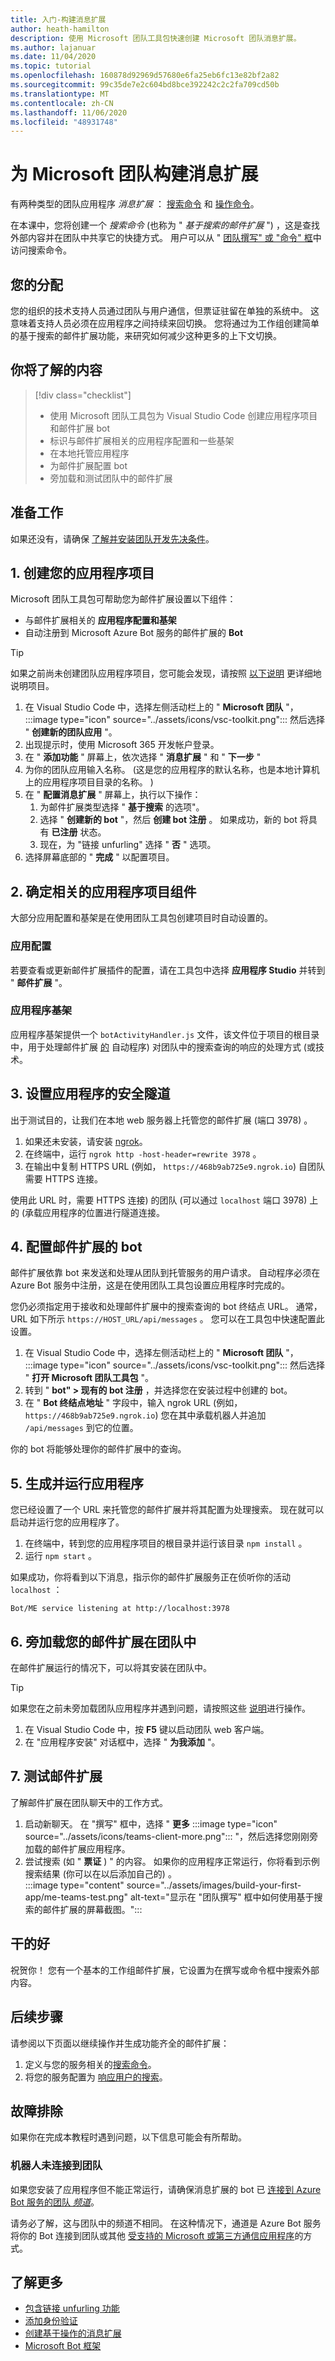 ```yaml
---
title: 入门-构建消息扩展
author: heath-hamilton
description: 使用 Microsoft 团队工具包快速创建 Microsoft 团队消息扩展。
ms.author: lajanuar
ms.date: 11/04/2020
ms.topic: tutorial
ms.openlocfilehash: 160878d92969d57680e6fa25eb6fc13e82bf2a82
ms.sourcegitcommit: 99c35de7e2c604bd8bce392242c2c2fa709cd50b
ms.translationtype: MT
ms.contentlocale: zh-CN
ms.lasthandoff: 11/06/2020
ms.locfileid: "48931748"
---
```

# <a name="build-a-messaging-extension-for-microsoft-teams"></a>为 Microsoft 团队构建消息扩展

有两种类型的团队应用程序 *消息扩展* ： [搜索命令](../messaging-extensions/how-to/search-commands/define-search-command.md) 和 [操作命令](../messaging-extensions/how-to/action-commands/define-action-command.md)。

在本课中，您将创建一个 *搜索命令* (也称为 " *基于搜索的邮件扩展* ") ，这是查找外部内容并在团队中共享它的快捷方式。 用户可以从 " [团队撰写" 或 "命令" 框](../messaging-extensions/what-are-messaging-extensions.md)中访问搜索命令。

## <a name="your-assignment"></a>您的分配

您的组织的技术支持人员通过团队与用户通信，但票证驻留在单独的系统中。 这意味着支持人员必须在应用程序之间持续来回切换。 您将通过为工作组创建简单的基于搜索的邮件扩展功能，来研究如何减少这种更多的上下文切换。

## <a name="what-youll-learn"></a>你将了解的内容

> [!div class="checklist"]
>
> * 使用 Microsoft 团队工具包为 Visual Studio Code 创建应用程序项目和邮件扩展 bot
> * 标识与邮件扩展相关的应用程序配置和一些基架
> * 在本地托管应用程序
> * 为邮件扩展配置 bot
> * 旁加载和测试团队中的邮件扩展

## <a name="before-you-begin"></a>准备工作

如果还没有，请确保 [了解并安装团队开发先决条件](build-first-app-overview.md#get-prerequisites)。

## <a name="1-create-your-app-project"></a>1. 创建您的应用程序项目

Microsoft 团队工具包可帮助您为邮件扩展设置以下组件：

* 与邮件扩展相关的 **应用程序配置和基架**
* 自动注册到 Microsoft Azure Bot 服务的邮件扩展的 **Bot**

> [!TIP]
> 如果之前尚未创建团队应用程序项目，您可能会发现，请按照 [以下说明](../build-your-first-app/build-and-run.md) 更详细地说明项目。

1. 在 Visual Studio Code 中，选择左侧活动栏上的 " **Microsoft 团队** "， :::image type="icon" source="../assets/icons/vsc-toolkit.png"::: 然后选择 " **创建新的团队应用** "。
1. 出现提示时，使用 Microsoft 365 开发帐户登录。
1. 在 " **添加功能** " 屏幕上，依次选择 " **消息扩展** " 和 " **下一步** "
1. 为你的团队应用输入名称。  (这是您的应用程序的默认名称，也是本地计算机上的应用程序项目目录的名称。 ) 
1. 在 " **配置消息扩展** " 屏幕上，执行以下操作：
    1. 为邮件扩展类型选择 " **基于搜索** 的选项"。
    1. 选择 " **创建新的 bot** "，然后 **创建 bot 注册** 。 如果成功，新的 bot 将具有 **已注册** 状态。
    1. 现在，为 "链接 unfurling" 选择 " **否** " 选项。
1. 选择屏幕底部的 " **完成** " 以配置项目。

## <a name="2-identify-relevant-app-project-components"></a>2. 确定相关的应用程序项目组件

大部分应用配置和基架是在使用团队工具包创建项目时自动设置的。

### <a name="app-configurations"></a>应用配置

若要查看或更新邮件扩展插件的配置，请在工具包中选择 **应用程序 Studio** 并转到 " **邮件扩展** "。

### <a name="app-scaffolding"></a>应用程序基架

应用程序基架提供一个 `botActivityHandler.js` 文件，该文件位于项目的根目录中，用于处理邮件扩展 [的](#4-configure-the-bot-for-your-messaging-extension) 自动程序) 对团队中的搜索查询的响应的处理方式 (或技术。

## <a name="3-set-up-a-secure-tunnel-to-your-app"></a>3. 设置应用程序的安全隧道

出于测试目的，让我们在本地 web 服务器上托管您的邮件扩展 (端口 3978) 。

1. 如果还未安装，请安装 [ngrok](https://ngrok.com/download)。
1. 在终端中，运行 `ngrok http -host-header=rewrite 3978` 。
1. 在输出中复制 HTTPS URL (例如， `https://468b9ab725e9.ngrok.io`) 自团队需要 HTTPS 连接。

使用此 URL 时，需要 HTTPS 连接) 的团队 (可以通过 `localhost` 端口 3978) 上的 (承载应用程序的位置进行隧道连接。

## <a name="4-configure-the-bot-for-your-messaging-extension"></a>4. 配置邮件扩展的 bot

邮件扩展依靠 bot 来发送和处理从团队到托管服务的用户请求。 自动程序必须在 Azure Bot 服务中注册，这是在使用团队工具包设置应用程序时完成的。

您仍必须指定用于接收和处理邮件扩展中的搜索查询的 bot 终结点 URL。 通常，URL 如下所示 `https://HOST_URL/api/messages` 。 您可以在工具包中快速配置此设置。

1. 在 Visual Studio Code 中，选择左侧活动栏上的 " **Microsoft 团队** "， :::image type="icon" source="../assets/icons/vsc-toolkit.png"::: 然后选择 " **打开 Microsoft 团队工具包** "。
1. 转到 " **bot" > 现有的 bot 注册** ，并选择您在安装过程中创建的 bot。
1. 在 " **Bot 终结点地址** " 字段中，输入 ngrok URL (例如， `https://468b9ab725e9.ngrok.io`) 您在其中承载机器人并追加 `/api/messages` 到它的位置。

你的 bot 将能够处理你的邮件扩展中的查询。

## <a name="5-build-and-run-your-app"></a>5. 生成并运行应用程序

您已经设置了一个 URL 来托管您的邮件扩展并将其配置为处理搜索。 现在就可以启动并运行您的应用程序了。

1. 在终端中，转到您的应用程序项目的根目录并运行该目录 `npm install` 。
1. 运行 `npm start` 。

如果成功，你将看到以下消息，指示你的邮件扩展服务正在侦听你的活动 `localhost` ：

`Bot/ME service listening at http://localhost:3978`

## <a name="6-sideload-your-messaging-extension-in-teams"></a>6. 旁加载您的邮件扩展在团队中

在邮件扩展运行的情况下，可以将其安装在团队中。

> [!TIP]
> 如果您在之前未旁加载团队应用程序并遇到问题，请按照这些 [说明](../build-your-first-app/build-and-run.md#4-sideload-your-app-in-teams)进行操作。

1. 在 Visual Studio Code 中，按 **F5** 键以启动团队 web 客户端。
1. 在 "应用程序安装" 对话框中，选择 " **为我添加** "。

## <a name="7-test-your-messaging-extension"></a>7. 测试邮件扩展

了解邮件扩展在团队聊天中的工作方式。

1. 启动新聊天。 在 "撰写" 框中，选择 " **更多** :::image type="icon" source="../assets/icons/teams-client-more.png"::: "，然后选择您刚刚旁加载的邮件扩展应用程序。
1. 尝试搜索 (如 " **票证** ) " 的内容。 如果你的应用程序正常运行，你将看到示例搜索结果 (你可以在以后添加自己的) 。<br/>
   :::image type="content" source="../assets/images/build-your-first-app/me-teams-test.png" alt-text="显示在 &quot;团队撰写&quot; 框中如何使用基于搜索的邮件扩展的屏幕截图。":::

## <a name="well-done"></a>干的好

祝贺你！ 您有一个基本的工作组邮件扩展，它设置为在撰写或命令框中搜索外部内容。

## <a name="next-steps"></a>后续步骤

请参阅以下页面以继续操作并生成功能齐全的邮件扩展：

1. 定义与您的服务相关的[搜索命令](../messaging-extensions/how-to/search-commands/define-search-command.md)。
1. 将您的服务配置为 [响应用户的搜索](../messaging-extensions/how-to/search-commands/respond-to-search.md)。

## <a name="troubleshooting"></a>故障排除

如果你在完成本教程时遇到问题，以下信息可能会有所帮助。

### <a name="bot-isnt-connected-to-teams"></a>机器人未连接到团队

如果您安装了应用程序但不能正常运行，请确保消息扩展的 bot 已 [连接到 Azure Bot 服务的团队 *频道*](https://docs.microsoft.com/azure/bot-service/channel-connect-teams?view=azure-bot-service-4.0&preserve-view=true)。

请务必了解，这与团队中的频道不相同。 在这种情况下，通道是 Azure Bot 服务将你的 Bot 连接到团队或其他 [受支持的 Microsoft 或第三方通信应用程序](https://docs.microsoft.com/azure/bot-service/bot-service-channels-reference?view=azure-bot-service-4.0&preserve-view=true)的方式。

## <a name="learn-more"></a>了解更多

* [包含链接 unfurling 功能](../messaging-extensions/how-to/link-unfurling.md)
* [添加身份验证](../messaging-extensions/how-to/add-authentication.md)
* [创建基于操作的消息扩展](../messaging-extensions/how-to/action-commands/define-action-command.md)
* [Microsoft Bot 框架](https://dev.botframework.com/)
